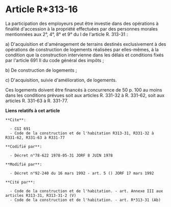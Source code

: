 # Article R*313-16

La participation des employeurs peut être investie dans des opérations à finalité d'accession à la propriété effectuées par
des personnes morales mentionnées aux 2°, 4°, 8° et 9° du I de l'article R. 313-31 :

a) D'acquisition et d'aménagement de terrains destinés exclusivement à des opérations de construction de logements réalisées
par elles-mêmes, à la condition que la construction intervienne dans les délais et conditions fixés par l'article 691 II du
code général des impôts ;

b) De construction de logements ;

c) D'acquisition, suivie d'amélioration, de logements.

Ces logements doivent être financés à concurrence de 50 p. 100 au moins dans les conditions prévues soit aux articles R.
331-32 à R. 331-62, soit aux articles R. 331-63 à R. 331-77.

**Liens relatifs à cet article**

	**Cite**:

	  - CGI 691
	  - Code de la construction et de l'habitation R313-31, R331-32 à R331-62, R331-63 à R331-77

	**Codifié par**:

	  - Décret n°78-622 1978-05-31 JORF 8 JUIN 1978

	**Modifié par**:

	  - Décret n°92-240 du 16 mars 1992 - art. 5 () JORF 17 mars 1992

	**Cité par**:

	  - Code de la construction et de l'habitation. - art. Annexe III aux articles R313-31, R313-31-2 (V)
	  - Code de la construction et de l'habitation. - art. R*313-31 (Ab)
